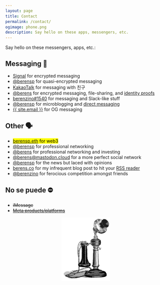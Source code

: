 ```yaml
---
layout: page
title: Contact
permalink: /contact/
ogimage: phone.png
description: Say hello on these apps, messengers, etc.
---
```

Say hello on these messengers, apps, etc.:
## Messaging &#128172;
- <a href="https://signal.org" target="_blank">Signal</a> for encrypted messaging
- <a href="https://t.me/berensp" target="_blank"><i class="fab fa-telegram"></i></a> <a href="https://t.me/berensp" target="_blank">@berensp</a> for quasi-encrypted messaging
- <a href="https://www.kakaocorp.com/page/service/service/KakaoTalk?lang=ENG&tab=all" target="_blank">KakaoTalk</a> for messaging with 친구
- <a href="https://keybase.io/berens" target="_blank"><i class="fab fa-keybase"></i></a> <a href="https://keybase.io/berens" target="_blank">@berens</a> for encrypted messaging, file-sharing, and <a href="https://book.keybase.io/guides/proof-integration-guide" target="_blank">identity proofs</a>
- <a href="https://discordapp.com/users/181094465874821120" target="_blank"><i class="fab fa-discord"></i></a> <a href="https://discordapp.com/users/181094465874821120" target="_blank">berenzino#1540</a> for messaging and Slack-like stuff
- <a href="https://twitter.com/berensp" target="_blank"><i class="fab fa-twitter"></i></a> <a href="https://twitter.com/berensp" target="_blank">@berensp</a> for microblogging and <a href="https://twitter.com/messages/compose?recipient_id=19028711" target="_blank">direct messaging</a>
- <a href="mailto:{{ site.email }}"><i class="far fa-envelope"></i></a> <a href="mailto:{{ site.email }}">{{ site.email }}</a> for OG messaging

## Other &#128483;
- <mark><a href="https://app.ens.domains/name/berensp.eth/details" target="_blank"><i class="fab fa-ethereum"></i></a> <a href="https://app.ens.domains/name/berensp.eth/details" target="_blank">berensp.eth</a> for web3</mark>
- <a href="https://linkedin.com/in/berensp" target="_blank"><i class="fab fa-linkedin-in"></i></a> <a href="https://linkedin.com/in/berensp" target="_blank">@berensp</a> for professional networking
- <a href="https://angel.co/berens" target="_blank"><i class="fab fa-angellist"></i></a> <a href="https://angel.co/berens" target="_blank">@berens</a> for professional networking and investing
- <a rel="me" href="https://mastodon.cloud/@berens"><i class="fab fa-mastodon"></i></a> <a rel="me" href="https://mastodon.cloud/@berens" target="_blank">@berens@mastodon.cloud</a> for a more perfect social network
- <a href="https://reddit.com/user/berensp" target="_blank"><i class="fab fa-reddit"></i></a> <a href="https://reddit.com/user/berensp" target="_blank">@berensp</a> for the news but laced with opinions
- <a href="https://berens.co/feed.xml" target="_blank"><i class="fas fa-rss"></i></a> <a href="https://berens.co/feed.xml" target="_blank">berens.co</a> for my infrequent blog post to hit your <a href="https://feedly.com/" target="_blank">RSS reader</a>
- <a href="https://www.strava.com/athletes/berenzino" target="_blank"><i class="fab fa-strava"></i></a> <a href="https://www.strava.com/athletes/berenzino" target="_blank">@berenzino</a> for ferocious competition amongst friends

## No se puede ⛔
- <i class="fab fa-apple"></i> <strike>iMessage</strike>
- <a href="../fb"><i class="fab fa-facebook"></i></a> <strike><a href="../fb">Meta products/platforms</a></strike>

<center><img src="/assets/og/phone.png" alt="phone" width="30%" height="30%"></center>